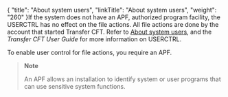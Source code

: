 {
    "title": "About system users",
    "linkTitle": "About system users",
    "weight": "260"
}If the system does not have an APF, authorized program facility, the USERCTRL has no effect on the file actions. All file actions are done by the account that started Transfer CFT. Refer to <a href="../../../c_about_zos/system_users_zos" class="MCXref xref">About system users</a>, and the *Transfer CFT User Guide* for more information on USERCTRL.

To enable user control for file actions, you require an APF.

> **Note**
>
> An APF allows an installation to identify system or user programs that can use sensitive system functions.

 
